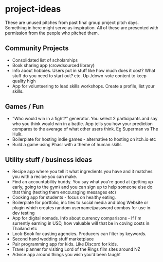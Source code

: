 # project-ideas
These are unused pitches from past final group project pitch days. Something in here might serve as inspiration.
All of these are presented with permission from the people who pitched them.

## Community Projects
* Consolidated list of scholarships
* Book sharing app (crowdsourced library)
* Info about hobbies. Users put in stuff like how much does it cost? What stuff do you need to start out? etc. Up-/down-vote content to keep quality high
* App for volunteering to lead skills workshops. Create a profile, list your skills.

## Games / Fun
* "Who would win in a fight?" generator. You select 2 participants and say who you think would win in a battle. App tells you how your prediction compares to the average of what other users think. Eg Superman vs The Hulk.
* Boilerplate for hosting indie games - alternative to hosting on itch.io etc
* Build a game using Phasr with a theme of human skills

## Utility stuff / business ideas
* Recipe app where you tell it what ingredients you have and it matches you with a recipe you can make.
* Find an accountability buddy. You say what you're good at (getting up early, going to the gym) and you can sign up to help someone else do that thing (texting them encouraging messages etc)
* Cooking app for students - focus on healthy eating.
* Boilerplate for portfolio, inc ties to social media and blog
Website or plugin which creates random username/password combos for use in dev testing
* App for digital nomads. Info about currency comparisons - If I'm surrently earning in USD, how valuable will that be in coving costs in Thailand etc
* Look-Book for casting agencies. Producers can filter by keywords.
* Second hand wedding stuff marketplace
* Pair programming app for kids. Like Discord for kids.
* Travel planner for visiting Lord of the Rings film sites around NZ
* Advice app around things you wish you'd been taught






